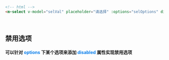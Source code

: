 <br/>

```html
<!-- html -->
<m-select v-model="selVal" placeholder="请选择" :options="selOptions" disabled></m-select>
```
<br/>

## 禁用选项
#### 可以针对 <font color=#0e80eb>**options**</font> 下某个选项来添加 <font color=#0e80eb>**disabled**</font> 属性实现禁用选项